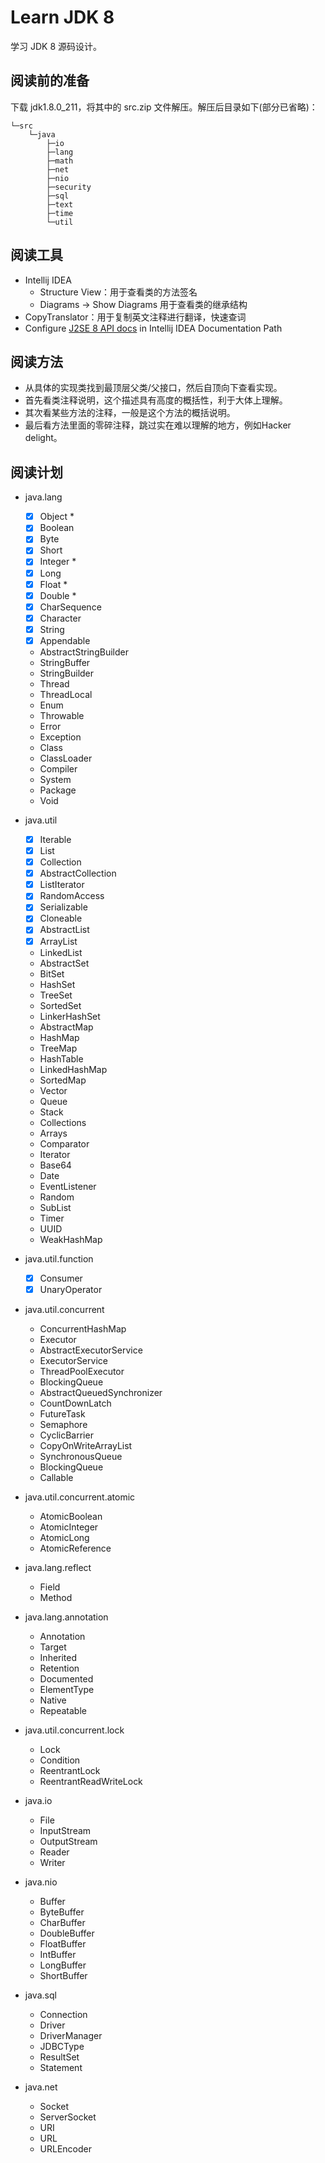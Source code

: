 # Learn JDK 8
学习 JDK 8 源码设计。

## 阅读前的准备
下载 jdk1.8.0_211，将其中的 src.zip 文件解压。解压后目录如下(部分已省略)：
```
└─src
    └─java
        ├─io
        ├─lang
        ├─math
        ├─net
        ├─nio
        ├─security
        ├─sql
        ├─text
        ├─time
        └─util
```

## 阅读工具
- Intellij IDEA
  - Structure View：用于查看类的方法签名
  - Diagrams -> Show Diagrams 用于查看类的继承结构
- CopyTranslator：用于复制英文注释进行翻译，快速查词
- Configure [J2SE 8 API docs](https://docs.oracle.com/javase/8/docs/api/) in Intellij IDEA Documentation Path

## 阅读方法
- 从具体的实现类找到最顶层父类/父接口，然后自顶向下查看实现。
- 首先看类注释说明，这个描述具有高度的概括性，利于大体上理解。
- 其次看某些方法的注释，一般是这个方法的概括说明。
- 最后看方法里面的零碎注释，跳过实在难以理解的地方，例如Hacker delight。
 
## 阅读计划
- java.lang
  - [x] Object *
  - [x] Boolean
  - [x] Byte
  - [x] Short
  - [x] Integer *
  - [x] Long
  - [x] Float *
  - [x] Double *
  - [x] CharSequence
  - [x] Character
  - [x] String
  - [x] Appendable
  - AbstractStringBuilder
  - StringBuffer
  - StringBuilder
  - Thread
  - ThreadLocal
  - Enum
  - Throwable
  - Error
  - Exception
  - Class
  - ClassLoader
  - Compiler
  - System
  - Package
  - Void
    
- java.util
  - [x] Iterable
  - [x] List
  - [x] Collection
  - [x] AbstractCollection
  - [x] ListIterator
  - [x] RandomAccess
  - [x] Serializable
  - [x] Cloneable
  - [x] AbstractList
  - [x] ArrayList
  - LinkedList
  - AbstractSet
  - BitSet
  - HashSet
  - TreeSet
  - SortedSet
  - LinkerHashSet
  - AbstractMap
  - HashMap
  - TreeMap
  - HashTable
  - LinkedHashMap
  - SortedMap
  - Vector
  - Queue
  - Stack
  - Collections
  - Arrays
  - Comparator
  - Iterator
  - Base64
  - Date
  - EventListener
  - Random
  - SubList
  - Timer
  - UUID
  - WeakHashMap
  
- java.util.function
  - [x] Consumer
  - [x] UnaryOperator
  
- java.util.concurrent
  - ConcurrentHashMap
  - Executor
  - AbstractExecutorService
  - ExecutorService
  - ThreadPoolExecutor
  - BlockingQueue
  - AbstractQueuedSynchronizer
  - CountDownLatch
  - FutureTask
  - Semaphore
  - CyclicBarrier
  - CopyOnWriteArrayList
  - SynchronousQueue
  - BlockingQueue
  - Callable
  
- java.util.concurrent.atomic
  - AtomicBoolean
  - AtomicInteger
  - AtomicLong
  - AtomicReference
- java.lang.reflect
  - Field
  - Method
 
- java.lang.annotation
  - Annotation
  - Target
  - Inherited
  - Retention
  - Documented
  - ElementType
  - Native
  - Repeatable
  
- java.util.concurrent.lock
  - Lock
  - Condition
  - ReentrantLock
  - ReentrantReadWriteLock
  
- java.io
  - File
  - InputStream
  - OutputStream
  - Reader
  - Writer
  
- java.nio
  - Buffer
  - ByteBuffer
  - CharBuffer
  - DoubleBuffer
  - FloatBuffer
  - IntBuffer
  - LongBuffer
  - ShortBuffer
  
- java.sql
  - Connection
  - Driver
  - DriverManager
  - JDBCType
  - ResultSet
  - Statement
  
- java.net
  - Socket
  - ServerSocket
  - URI
  - URL
  - URLEncoder
